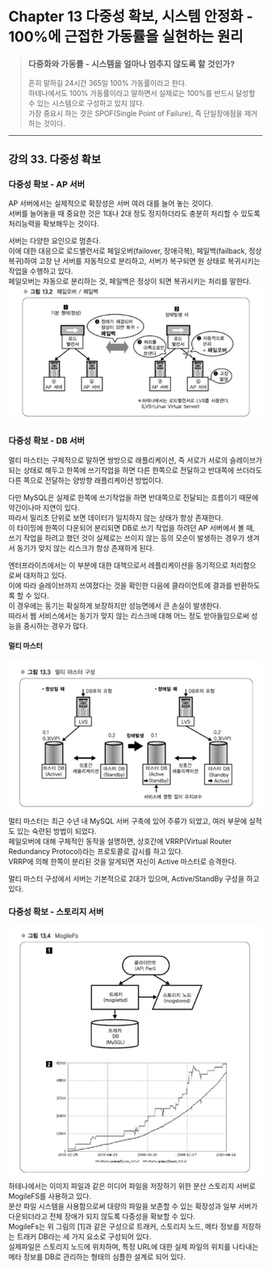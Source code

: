# Chapter 13 다중성 확보, 시스템 안정화 - 100%에 근접한 가동률을 실현하는 원리

> ### 다중화와 가동률 - 시스템을 얼마나 멈추지 않도록 할 것인가?
> 흔히 말하길 24시간 365일 100% 가동률이라고 한다.   
> 하테나에서도 100% 가동률이라고 말하면서 실제로는 100%를 반드시 달성할 수 있는 시스템으로 구성하고 있지 않다.   
> 가장 중요시 하는 것은 SPOF(Single Point of Failure), 즉 단일장애점을 제거하는 것이다.

---
## 강의 33. 다중성 확보
### 다중성 확보 - AP 서버
AP 서버에서는 실제적으로 확장성은 서버 여러 대를 늘어 놓는 것이다.   
서버를 늘어놓을 때 중요한 것은 1대나 2대 정도 정지하더라도 충분히 처리할 수 있도록 처리능력을 확보해두는 것이다.   

서버는 다양한 요인으로 멈춘다.   
이에 대한 대응으로 로드밸런서로 페일오버(failover, 장애극복), 페일백(failback, 정상복귀)하여 고장 난 서버를 자동적으로 분리하고, 서버가 복구되면 원 상태로 복귀시키는 작업을 수행하고 있다.   
페일오버는 자동으로 분리하는 것, 페일백은 정상이 되면 복귀시키는 처리를 말한다.
![페일오버 / 페일백](image/failback_and_failover.png)

### 다중성 확보 - DB 서버
멀티 마스터는 구체적으로 말하면 쌍방으로 래플리케이션, 즉 서로가 서로의 슬레이브가 되는 상태로 해두고 한쪽에 쓰기작업을 하면 다른 한쪽으로 전달하고 반대쪽에 쓰더라도 다른 쪽으로 전달하는 양방향 래플리케이션 방법이다.   

다만 MySQL은 실제로 한쪽에 쓰기작업을 하면 반대쪽으로 전달되는 흐름이기 때문에 약간이나마 지연이 있다.   
따라서 밀리초 단위로 보면 데이터가 일치하지 않는 상태가 항상 존재한다.   
이 타이밍에 한쪽이 다운되어 분리되면 DB로 쓰기 작업을 하려던 AP 서버에서 볼 때, 쓰기 작업을 하려고 했던 것이 실제로는 쓰이지 않는 등의 모순이 발생하는 경우가 생겨서 동기가 맞지 않는 리스크가 항상 존재하게 된다.

엔터프라이즈에서는 이 부분에 대한 대책으로서 레플리케이션을 동기적으로 처리함으로써 대처하고 있다.   
이에 따라 슬레이브까지 쓰여졌다는 것을 확인한 다음에 클라이언트에 결과를 반환하도록 할 수 있다.   
이 경우에는 동기는 확실하게 보장하지만 성능면에서 큰 손실이 발생한다.   
따라서 웹 서비스에서는 동기가 맞지 않는 리스크에 대해 어느 정도 받아들임으로써 성능을 중시하는 경우가 많다.

#### 멀티 마스터
![멀티 마스터 구성](image/multi_master_composition.png)
멀티 마스터는 최근 수년 내 MySQL 서버 구축에 있어 주류가 되었고, 여러 부문에 실적도 있는 숙련된 방법이 되었다.   
페일오버에 대해 구체적인 동작을 설명하면, 상호간에 VRRP(Virtual Router Redundancy Protocol)라는 프로토콜로 감시를 하고 있다.   
VRRP에 의해 한쪽이 분리된 것을 알게되면 자신이 Active 마스터로 승격한다.

멀티 마스터 구성에서 서버는 기본적으로 2대가 있으며, Active/StandBy 구성을 하고 있다.

### 다중성 확보 - 스토리지 서버
![MogileFs](image/mogileFs.png)
하테나에서는 이미지 파일과 같은 미디어 파일을 저장하기 위한 분산 스토리지 서버로 MogileFS를 사용하고 있다.   
분산 파일 시스템을 사용함으로써 대량의 파일을 보존할 수 있는 확장성과 일부 서버가 다운되더라고 전체 장애가 되지 않도록 다중성을 확보할 수 있다.      
MogileFs는 위 그림의 [1]과 같은 구성으로 트래커, 스토리지 노드, 메타 정보를 저장하는 트래커 DB라는 세 가지 요소로 구성되어 있다.   
실제파일은 스토리지 노드에 위치하며, 특정 URL에 대한 실제 파일의 위치를 나타내는 메타 정보를 DB로 관리하는 형태의 심플한 설계로 되어 있다.

